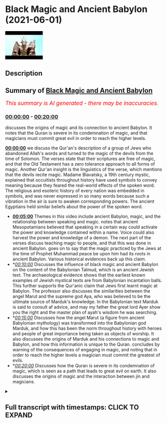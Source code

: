# Black Magic and Ancient Babylon (2021-06-01)

![alt Black Magic and Ancient Babylon](dLQAEBFakr8.jpg "Black Magic and Ancient Babylon")

## Description



## Summary of [Black Magic and Ancient Babylon](https://www.youtube.com/watch?v=dLQAEBFakr8)


*<span style="color:red; font-size:125%">This summary is AI generated - there may be inaccuracies</span>. [](/)*

### [00:00:00](https://www.youtube.com/watch?v=dLQAEBFakr8&t=0) - [00:20:00](https://www.youtube.com/watch?v=dLQAEBFakr8&t=1200)

 discusses the origins of magic and its connection to ancient Babylon. It notes that the Quran is severe in its condemnation of magic, and that magicians must commit great evil in order to reach the higher levels.

**[00:00:00](https://www.youtube.com/watch?v=dLQAEBFakr8&t=0)**  we discuss the Qur'an's description of a group of Jews who abandoned Allah's words and turned to the magic of the devils from the time of Solomon. The verses state that their scriptures are free of magic, and that the Old Testament has a zero tolerance approach to all forms of magic. Another Qur'an insight is the linguistics of the verse, which mentions that the devils recite magic. Madame Blavatsky, a 19th century mystic, explained that occultists throughout history have used symbols to convey meaning because they feared the real-world effects of the spoken word. The religious and esoteric history of every nation was embedded in symbols, and was never expressed in so many words because such a vibration in the air is sure to awaken corresponding powers. The ancient Egyptians held similar beliefs about the power of the spoken word.
* **[00:05:00](https://www.youtube.com/watch?v=dLQAEBFakr8&t=300)** Themes in this video include ancient Babylon, magic, and the relationship between speaking and magic.  notes that ancient Mesopotamians believed that speaking in a certain way could activate the power and knowledge contained within a name. Voice could also harvest the power and knowledge of a demon. The next part of the verses discuss teaching magic to people, and that this was done in ancient Babylon.  goes on to say that the magic practiced by the Jews at the time of Prophet Muhammad peace be upon him had its roots in ancient Babylon. Various historical evidences back up this claim.
* **[00:10:00](https://www.youtube.com/watch?v=dLQAEBFakr8&t=600)* Discusses the influence of black magic and ancient Babylon on the content of the Babylonian Talmud, which is an ancient Jewish text. The archaeological evidence shows that the earliest known examples of Jewish mystical texts are from Babylonian incantation balls. This further supports the Qur'anic claim that Jews first learnt magic at Babylon. The professor also discusses the similarities between the angel Marut and the supreme god Aya, who was believed to be the ultimate source of Marduk's knowledge. In the Babylonian text Marduk is said to consult af advice, and may my father the great lord Ayer show you the right and the master plan of ayah's wisdom he was searching.
* **[00:15:00](https://www.youtube.com/watch?v=dLQAEBFakr8&t=900)* Discusses how the angel Marut (a figure from ancient Babylonian mythology) was transformed into the Babylonian god Marduk, and how this has been the norm throughout history with heroes and people of great importance being taken as objects of worship. It also discusses the origins of Marduk and his connections to magic and Babylon, and how this information is unique to the Quran.  concludes by warning of the consequences of engaging in magic, and noting that in order to reach the higher levels a magician must commit the greatest of evils.
* **[00:20:00](https://www.youtube.com/watch?v=dLQAEBFakr8&t=1200)* Discusses how the Quran is severe in its condemnation of magic, which is seen as a path that leads to great evil on earth. It also discusses the origins of magic and the interaction between jin and magicians.

<details><summary><h2>Full transcript with timestamps: CLICK TO EXPAND</h2></summary>

[0:00:04](https://youtu.be/dLQAEBFakr8?t=4) in this video we are going to see that  
[0:00:06](https://youtu.be/dLQAEBFakr8?t=6) the quran contains a wealth of  
[0:00:08](https://youtu.be/dLQAEBFakr8?t=8) information about the world of the  
[0:00:10](https://youtu.be/dLQAEBFakr8?t=10) occult  
[0:00:11](https://youtu.be/dLQAEBFakr8?t=11) our analysis will focus on the second  
[0:00:13](https://youtu.be/dLQAEBFakr8?t=13) chapter of the quran  
[0:00:15](https://youtu.be/dLQAEBFakr8?t=15) known as surah al-baqarah in particular  
[0:00:18](https://youtu.be/dLQAEBFakr8?t=18) verses 101-102  
[0:00:21](https://youtu.be/dLQAEBFakr8?t=21) we will analyze these verses from the  
[0:00:23](https://youtu.be/dLQAEBFakr8?t=23) perspective of history and archaeology  
[0:00:26](https://youtu.be/dLQAEBFakr8?t=26) the verses begin by saying and when a  
[0:00:28](https://youtu.be/dLQAEBFakr8?t=28) messenger from allah  
[0:00:30](https://youtu.be/dLQAEBFakr8?t=30) came to them confirming that which was  
[0:00:32](https://youtu.be/dLQAEBFakr8?t=32) with them the children of israel  
[0:00:34](https://youtu.be/dLQAEBFakr8?t=34) a party of those who had been given the  
[0:00:36](https://youtu.be/dLQAEBFakr8?t=36) scripture  
[0:00:37](https://youtu.be/dLQAEBFakr8?t=37) through the scripture of allah behind  
[0:00:39](https://youtu.be/dLQAEBFakr8?t=39) their backs as if they did not know  
[0:00:41](https://youtu.be/dLQAEBFakr8?t=41) what it contained and they followed  
[0:00:43](https://youtu.be/dLQAEBFakr8?t=43) instead what the devils had recited  
[0:00:45](https://youtu.be/dLQAEBFakr8?t=45) during the reign of solomon the  
[0:00:48](https://youtu.be/dLQAEBFakr8?t=48) classical muslim exegetes  
[0:00:50](https://youtu.be/dLQAEBFakr8?t=50) ibn kethir and tabari both explained  
[0:00:53](https://youtu.be/dLQAEBFakr8?t=53) that the quran here is referring to a  
[0:00:56](https://youtu.be/dLQAEBFakr8?t=56) faction of jews  
[0:00:57](https://youtu.be/dLQAEBFakr8?t=57) at the time of muhammad peace be upon  
[0:00:59](https://youtu.be/dLQAEBFakr8?t=59) him who rejected him  
[0:01:01](https://youtu.be/dLQAEBFakr8?t=61) despite knowing he was a messenger the  
[0:01:03](https://youtu.be/dLQAEBFakr8?t=63) quran rebukes them  
[0:01:05](https://youtu.be/dLQAEBFakr8?t=65) for not acting upon this knowledge of  
[0:01:07](https://youtu.be/dLQAEBFakr8?t=67) his prophethood  
[0:01:08](https://youtu.be/dLQAEBFakr8?t=68) which is contained in their very own  
[0:01:10](https://youtu.be/dLQAEBFakr8?t=70) scriptures  
[0:01:11](https://youtu.be/dLQAEBFakr8?t=71) they are accused of abandoning their  
[0:01:13](https://youtu.be/dLQAEBFakr8?t=73) scriptures and instead  
[0:01:14](https://youtu.be/dLQAEBFakr8?t=74) resorting to practicing the magic of  
[0:01:16](https://youtu.be/dLQAEBFakr8?t=76) their ancestors from the time of solomon  
[0:01:19](https://youtu.be/dLQAEBFakr8?t=79) there are a number of amazing insights  
[0:01:21](https://youtu.be/dLQAEBFakr8?t=81) to note here  
[0:01:22](https://youtu.be/dLQAEBFakr8?t=82) firstly we can see that the quran makes  
[0:01:25](https://youtu.be/dLQAEBFakr8?t=85) an important distinction  
[0:01:26](https://youtu.be/dLQAEBFakr8?t=86) between scripture and the works of  
[0:01:28](https://youtu.be/dLQAEBFakr8?t=88) devils namely that of magic  
[0:01:31](https://youtu.be/dLQAEBFakr8?t=91) the quran states that a party of jews  
[0:01:34](https://youtu.be/dLQAEBFakr8?t=94) abandoned allah's words  
[0:01:35](https://youtu.be/dLQAEBFakr8?t=95) and turned to the magic of devils  
[0:01:38](https://youtu.be/dLQAEBFakr8?t=98) implying that their scriptures are free  
[0:01:39](https://youtu.be/dLQAEBFakr8?t=99) of magic  
[0:01:41](https://youtu.be/dLQAEBFakr8?t=101) if we compare the old testament with  
[0:01:43](https://youtu.be/dLQAEBFakr8?t=103) rabbinic writings  
[0:01:44](https://youtu.be/dLQAEBFakr8?t=104) we find that this is the case the old  
[0:01:46](https://youtu.be/dLQAEBFakr8?t=106) testament states  
[0:01:48](https://youtu.be/dLQAEBFakr8?t=108) you shall not permit a sorceress to live  
[0:01:51](https://youtu.be/dLQAEBFakr8?t=111) mediums and necromancers shall surely be  
[0:01:53](https://youtu.be/dLQAEBFakr8?t=113) put to death  
[0:01:55](https://youtu.be/dLQAEBFakr8?t=115) let no one be found among you who  
[0:01:56](https://youtu.be/dLQAEBFakr8?t=116) interprets omens  
[0:01:58](https://youtu.be/dLQAEBFakr8?t=118) we can see that the old testament has a  
[0:02:01](https://youtu.be/dLQAEBFakr8?t=121) zero tolerance approach to all forms of  
[0:02:03](https://youtu.be/dLQAEBFakr8?t=123) magic  
[0:02:04](https://youtu.be/dLQAEBFakr8?t=124) by comparison rabbinic texts such as the  
[0:02:07](https://youtu.be/dLQAEBFakr8?t=127) talmud are full of occult teachings  
[0:02:09](https://youtu.be/dLQAEBFakr8?t=129) rabbi wrote i see in the  
[0:02:12](https://youtu.be/dLQAEBFakr8?t=132) babylonian talmud  
[0:02:13](https://youtu.be/dLQAEBFakr8?t=133) many things which were permitted from  
[0:02:15](https://youtu.be/dLQAEBFakr8?t=135) the realm of fortune telling  
[0:02:16](https://youtu.be/dLQAEBFakr8?t=136) incantations and witchcraft these are  
[0:02:19](https://youtu.be/dLQAEBFakr8?t=139) innumerable  
[0:02:20](https://youtu.be/dLQAEBFakr8?t=140) here are just some examples of occultism  
[0:02:22](https://youtu.be/dLQAEBFakr8?t=142) in the talmud  
[0:02:24](https://youtu.be/dLQAEBFakr8?t=144) if one wishes to see demons let him take  
[0:02:27](https://youtu.be/dLQAEBFakr8?t=147) the afterbirth of a black  
[0:02:28](https://youtu.be/dLQAEBFakr8?t=148) shikat let him roast it in fire and  
[0:02:31](https://youtu.be/dLQAEBFakr8?t=151) grind it to powder  
[0:02:32](https://youtu.be/dLQAEBFakr8?t=152) and then let him put some into his eye  
[0:02:36](https://youtu.be/dLQAEBFakr8?t=156) what is an approved amulet one that has  
[0:02:39](https://youtu.be/dLQAEBFakr8?t=159) healed once  
[0:02:40](https://youtu.be/dLQAEBFakr8?t=160) a second time and a third time  
[0:02:43](https://youtu.be/dLQAEBFakr8?t=163) the course of the constellations and the  
[0:02:45](https://youtu.be/dLQAEBFakr8?t=165) zodiac has influence as a natural law  
[0:02:47](https://youtu.be/dLQAEBFakr8?t=167) upon the world  
[0:02:48](https://youtu.be/dLQAEBFakr8?t=168) and everything depends upon it longevity  
[0:02:51](https://youtu.be/dLQAEBFakr8?t=171) children and finances  
[0:02:53](https://youtu.be/dLQAEBFakr8?t=173) it's clear that the talmud promotes a  
[0:02:55](https://youtu.be/dLQAEBFakr8?t=175) whole host of occult practices  
[0:02:57](https://youtu.be/dLQAEBFakr8?t=177) including sorcery amulets and astrology  
[0:03:01](https://youtu.be/dLQAEBFakr8?t=181) we've seen that these are all practices  
[0:03:03](https://youtu.be/dLQAEBFakr8?t=183) that the old testament deems punishable  
[0:03:05](https://youtu.be/dLQAEBFakr8?t=185) by death  
[0:03:06](https://youtu.be/dLQAEBFakr8?t=186) scripture and rabbinic writings are  
[0:03:08](https://youtu.be/dLQAEBFakr8?t=188) completely at odds  
[0:03:09](https://youtu.be/dLQAEBFakr8?t=189) when it comes to the permissibility of  
[0:03:11](https://youtu.be/dLQAEBFakr8?t=191) magic just as the quran states  
[0:03:14](https://youtu.be/dLQAEBFakr8?t=194) another quranic insight is the fact that  
[0:03:17](https://youtu.be/dLQAEBFakr8?t=197) the verse is addressing a group of jews  
[0:03:19](https://youtu.be/dLQAEBFakr8?t=199) who are contemporary to the prophet  
[0:03:21](https://youtu.be/dLQAEBFakr8?t=201) muhammad peace be upon him  
[0:03:23](https://youtu.be/dLQAEBFakr8?t=203) and making the claim that they were  
[0:03:24](https://youtu.be/dLQAEBFakr8?t=204) following the magic of devils from the  
[0:03:26](https://youtu.be/dLQAEBFakr8?t=206) time of solomon  
[0:03:28](https://youtu.be/dLQAEBFakr8?t=208) given that solomon is from the 10th  
[0:03:30](https://youtu.be/dLQAEBFakr8?t=210) century bce  
[0:03:31](https://youtu.be/dLQAEBFakr8?t=211) and the quran was revealed in the 7th  
[0:03:33](https://youtu.be/dLQAEBFakr8?t=213) century ce  
[0:03:34](https://youtu.be/dLQAEBFakr8?t=214) this points to a continuous magic  
[0:03:36](https://youtu.be/dLQAEBFakr8?t=216) tradition of at least one and a half  
[0:03:38](https://youtu.be/dLQAEBFakr8?t=218) thousand years  
[0:03:40](https://youtu.be/dLQAEBFakr8?t=220) if this really is the case then we would  
[0:03:42](https://youtu.be/dLQAEBFakr8?t=222) expect jewish practitioners  
[0:03:44](https://youtu.be/dLQAEBFakr8?t=224) to have mastered these dark arts over  
[0:03:46](https://youtu.be/dLQAEBFakr8?t=226) such a long period of time  
[0:03:48](https://youtu.be/dLQAEBFakr8?t=228) this is exactly what we find in the  
[0:03:50](https://youtu.be/dLQAEBFakr8?t=230) world of magic  
[0:03:51](https://youtu.be/dLQAEBFakr8?t=231) for centuries jewish mythicism such as  
[0:03:54](https://youtu.be/dLQAEBFakr8?t=234) kabbalah  
[0:03:55](https://youtu.be/dLQAEBFakr8?t=235) and jewish numerology known as gematria  
[0:03:57](https://youtu.be/dLQAEBFakr8?t=237) have been fundamental to occultism  
[0:04:00](https://youtu.be/dLQAEBFakr8?t=240) to this day anyone who is serious about  
[0:04:03](https://youtu.be/dLQAEBFakr8?t=243) the occult  
[0:04:04](https://youtu.be/dLQAEBFakr8?t=244) must study these jewish systems as they  
[0:04:06](https://youtu.be/dLQAEBFakr8?t=246) are considered foundational  
[0:04:08](https://youtu.be/dLQAEBFakr8?t=248) yet another quranic insight can be found  
[0:04:10](https://youtu.be/dLQAEBFakr8?t=250) in the linguistics of this verse  
[0:04:12](https://youtu.be/dLQAEBFakr8?t=252) note the word recited devils are said to  
[0:04:15](https://youtu.be/dLQAEBFakr8?t=255) recite  
[0:04:16](https://youtu.be/dLQAEBFakr8?t=256) magic the use of spoken incantations  
[0:04:20](https://youtu.be/dLQAEBFakr8?t=260) and evocations are in fact a major part  
[0:04:23](https://youtu.be/dLQAEBFakr8?t=263) of magic  
[0:04:24](https://youtu.be/dLQAEBFakr8?t=264) madame blavatsky was a highly  
[0:04:26](https://youtu.be/dLQAEBFakr8?t=266) influential 19th century mystic  
[0:04:29](https://youtu.be/dLQAEBFakr8?t=269) she explained that occultists throughout  
[0:04:31](https://youtu.be/dLQAEBFakr8?t=271) history  
[0:04:32](https://youtu.be/dLQAEBFakr8?t=272) have used symbols to convey meaning  
[0:04:34](https://youtu.be/dLQAEBFakr8?t=274) because they feared the real-world  
[0:04:36](https://youtu.be/dLQAEBFakr8?t=276) effects  
[0:04:37](https://youtu.be/dLQAEBFakr8?t=277) of the spoken word the religious and  
[0:04:40](https://youtu.be/dLQAEBFakr8?t=280) esoteric history of every nation  
[0:04:42](https://youtu.be/dLQAEBFakr8?t=282) was embedded in symbols it was never  
[0:04:46](https://youtu.be/dLQAEBFakr8?t=286) expressed in so many words  
[0:04:47](https://youtu.be/dLQAEBFakr8?t=287) why because such or another vibration in  
[0:04:50](https://youtu.be/dLQAEBFakr8?t=290) the air  
[0:04:51](https://youtu.be/dLQAEBFakr8?t=291) is sure to awaken corresponding powers  
[0:04:53](https://youtu.be/dLQAEBFakr8?t=293) union with which produces good or bad  
[0:04:55](https://youtu.be/dLQAEBFakr8?t=295) results  
[0:04:57](https://youtu.be/dLQAEBFakr8?t=297) the ancient egyptians held similar  
[0:04:59](https://youtu.be/dLQAEBFakr8?t=299) beliefs about the power of the spoken  
[0:05:01](https://youtu.be/dLQAEBFakr8?t=301) word  
[0:05:02](https://youtu.be/dLQAEBFakr8?t=302) the commonly found phrases magic of  
[0:05:04](https://youtu.be/dLQAEBFakr8?t=304) their mouths  
[0:05:05](https://youtu.be/dLQAEBFakr8?t=305) and spells of their utterances show the  
[0:05:08](https://youtu.be/dLQAEBFakr8?t=308) close relationship between speaking and  
[0:05:10](https://youtu.be/dLQAEBFakr8?t=310) magic  
[0:05:11](https://youtu.be/dLQAEBFakr8?t=311) the two were treated as more or less  
[0:05:12](https://youtu.be/dLQAEBFakr8?t=312) equivalent  
[0:05:14](https://youtu.be/dLQAEBFakr8?t=314) the ancient mesopotamians also believed  
[0:05:16](https://youtu.be/dLQAEBFakr8?t=316) that incantations  
[0:05:18](https://youtu.be/dLQAEBFakr8?t=318) had to be spoken in a certain way in  
[0:05:20](https://youtu.be/dLQAEBFakr8?t=320) order for them to be effective  
[0:05:23](https://youtu.be/dLQAEBFakr8?t=323) voice can harvest the power and  
[0:05:24](https://youtu.be/dLQAEBFakr8?t=324) knowledge contained within a name  
[0:05:26](https://youtu.be/dLQAEBFakr8?t=326) the incantation and names contained in  
[0:05:29](https://youtu.be/dLQAEBFakr8?t=329) them had to be pronounced in a special  
[0:05:31](https://youtu.be/dLQAEBFakr8?t=331) tone of voice  
[0:05:32](https://youtu.be/dLQAEBFakr8?t=332) the word used to describe one speaking  
[0:05:34](https://youtu.be/dLQAEBFakr8?t=334) in this manner lohushu  
[0:05:36](https://youtu.be/dLQAEBFakr8?t=336) is even different from the regular verb  
[0:05:38](https://youtu.be/dLQAEBFakr8?t=338) se and had a meaning similar to  
[0:05:40](https://youtu.be/dLQAEBFakr8?t=340) utter murmur or chant  
[0:05:45](https://youtu.be/dLQAEBFakr8?t=345) the next part of the verses state it was  
[0:05:48](https://youtu.be/dLQAEBFakr8?t=348) not solomon who disbelieved  
[0:05:49](https://youtu.be/dLQAEBFakr8?t=349) but the devils disbelieved teaching  
[0:05:51](https://youtu.be/dLQAEBFakr8?t=351) people magic  
[0:05:53](https://youtu.be/dLQAEBFakr8?t=353) here the quran defends the noble prophet  
[0:05:55](https://youtu.be/dLQAEBFakr8?t=355) solomon clearing him of the false  
[0:05:57](https://youtu.be/dLQAEBFakr8?t=357) accusations of magic  
[0:05:59](https://youtu.be/dLQAEBFakr8?t=359) rabbis and jewish commentators  
[0:06:01](https://youtu.be/dLQAEBFakr8?t=361) throughout history have claimed that  
[0:06:03](https://youtu.be/dLQAEBFakr8?t=363) solomon was a master magician  
[0:06:05](https://youtu.be/dLQAEBFakr8?t=365) for example the talmud claims that  
[0:06:07](https://youtu.be/dLQAEBFakr8?t=367) solomon possessed a magical ring  
[0:06:09](https://youtu.be/dLQAEBFakr8?t=369) that was the source of his ability to  
[0:06:11](https://youtu.be/dLQAEBFakr8?t=371) control devils  
[0:06:12](https://youtu.be/dLQAEBFakr8?t=372) the talmud narrates the following story  
[0:06:15](https://youtu.be/dLQAEBFakr8?t=375) the demon asmodius said to solomon give  
[0:06:18](https://youtu.be/dLQAEBFakr8?t=378) me your ring with god's name engraved on  
[0:06:21](https://youtu.be/dLQAEBFakr8?t=381) it  
[0:06:21](https://youtu.be/dLQAEBFakr8?t=381) and i will show you my strength solomon  
[0:06:25](https://youtu.be/dLQAEBFakr8?t=385) gave him his ring  
[0:06:26](https://youtu.be/dLQAEBFakr8?t=386) asmodius swallowed the ring and grew  
[0:06:29](https://youtu.be/dLQAEBFakr8?t=389) until he placed  
[0:06:30](https://youtu.be/dLQAEBFakr8?t=390) one wing in the heaven and one wing on  
[0:06:32](https://youtu.be/dLQAEBFakr8?t=392) the earth  
[0:06:33](https://youtu.be/dLQAEBFakr8?t=393) he threw solomon a distance of 400  
[0:06:36](https://youtu.be/dLQAEBFakr8?t=396) parasangs  
[0:06:37](https://youtu.be/dLQAEBFakr8?t=397) i.e over one thousand miles with solomon  
[0:06:40](https://youtu.be/dLQAEBFakr8?t=400) deposed from the throne  
[0:06:41](https://youtu.be/dLQAEBFakr8?t=401) as modius took his place while asmodius  
[0:06:45](https://youtu.be/dLQAEBFakr8?t=405) was impersonating solomon  
[0:06:46](https://youtu.be/dLQAEBFakr8?t=406) he demanded that solomon's mother engage  
[0:06:49](https://youtu.be/dLQAEBFakr8?t=409) in sexual intercourse with him  
[0:06:51](https://youtu.be/dLQAEBFakr8?t=411) once the jewish council heard this they  
[0:06:53](https://youtu.be/dLQAEBFakr8?t=413) understood that this was an impostor  
[0:06:55](https://youtu.be/dLQAEBFakr8?t=415) and not actually solomon they brought  
[0:06:57](https://youtu.be/dLQAEBFakr8?t=417) solomon and gave him a ring on which the  
[0:06:59](https://youtu.be/dLQAEBFakr8?t=419) name of god was carved  
[0:07:00](https://youtu.be/dLQAEBFakr8?t=420) when solomon entered asmodius saw him  
[0:07:03](https://youtu.be/dLQAEBFakr8?t=423) and fled  
[0:07:04](https://youtu.be/dLQAEBFakr8?t=424) followers of judaism need to realize  
[0:07:07](https://youtu.be/dLQAEBFakr8?t=427) that such rabbinic teachings  
[0:07:08](https://youtu.be/dLQAEBFakr8?t=428) actually go against the old testament  
[0:07:10](https://youtu.be/dLQAEBFakr8?t=430) which we've already seen  
[0:07:12](https://youtu.be/dLQAEBFakr8?t=432) strictly prohibits all forms of magic  
[0:07:15](https://youtu.be/dLQAEBFakr8?t=435) rabbis have therefore created  
[0:07:16](https://youtu.be/dLQAEBFakr8?t=436) contradictions  
[0:07:17](https://youtu.be/dLQAEBFakr8?t=437) within the religion itself the quran  
[0:07:20](https://youtu.be/dLQAEBFakr8?t=440) clarifies  
[0:07:21](https://youtu.be/dLQAEBFakr8?t=441) that a magical trinket was not the  
[0:07:23](https://youtu.be/dLQAEBFakr8?t=443) source of solomon's power  
[0:07:24](https://youtu.be/dLQAEBFakr8?t=444) rather allah himself was the source of  
[0:07:27](https://youtu.be/dLQAEBFakr8?t=447) solomon's miraculous ability  
[0:07:28](https://youtu.be/dLQAEBFakr8?t=448) to subjugate devils and control animals  
[0:07:32](https://youtu.be/dLQAEBFakr8?t=452) solomon's abilities are no different to  
[0:07:34](https://youtu.be/dLQAEBFakr8?t=454) the miracles that allah bestowed upon  
[0:07:36](https://youtu.be/dLQAEBFakr8?t=456) other israelite prophets  
[0:07:37](https://youtu.be/dLQAEBFakr8?t=457) such as moses we can see that the quran  
[0:07:40](https://youtu.be/dLQAEBFakr8?t=460) resolves the confusion  
[0:07:41](https://youtu.be/dLQAEBFakr8?t=461) that is present within judaism  
[0:07:45](https://youtu.be/dLQAEBFakr8?t=465) the next part of the verses state  
[0:07:47](https://youtu.be/dLQAEBFakr8?t=467) teaching people magic  
[0:07:49](https://youtu.be/dLQAEBFakr8?t=469) and that which was revealed to the two  
[0:07:51](https://youtu.be/dLQAEBFakr8?t=471) angels at babylon  
[0:07:53](https://youtu.be/dLQAEBFakr8?t=473) here the quran makes the claim that  
[0:07:55](https://youtu.be/dLQAEBFakr8?t=475) babylon was a major epicenter for magic  
[0:07:58](https://youtu.be/dLQAEBFakr8?t=478) thanks to modern archaeological  
[0:07:59](https://youtu.be/dLQAEBFakr8?t=479) discoveries we now know  
[0:08:01](https://youtu.be/dLQAEBFakr8?t=481) that babylonians laid the foundation for  
[0:08:04](https://youtu.be/dLQAEBFakr8?t=484) magical practices used all around the  
[0:08:06](https://youtu.be/dLQAEBFakr8?t=486) world  
[0:08:07](https://youtu.be/dLQAEBFakr8?t=487) for example astrology is one of the core  
[0:08:09](https://youtu.be/dLQAEBFakr8?t=489) sciences in magic today  
[0:08:11](https://youtu.be/dLQAEBFakr8?t=491) the babylonians were the first people to  
[0:08:13](https://youtu.be/dLQAEBFakr8?t=493) apply myths to constellations  
[0:08:15](https://youtu.be/dLQAEBFakr8?t=495) and describe the 12 signs of the zodiac  
[0:08:18](https://youtu.be/dLQAEBFakr8?t=498) enuma anu enlil is a series of  
[0:08:21](https://youtu.be/dLQAEBFakr8?t=501) babylonian tablets  
[0:08:22](https://youtu.be/dLQAEBFakr8?t=502) that represent the oldest astrological  
[0:08:24](https://youtu.be/dLQAEBFakr8?t=504) writings in the world  
[0:08:26](https://youtu.be/dLQAEBFakr8?t=506) the conquest of asia by alexander the  
[0:08:29](https://youtu.be/dLQAEBFakr8?t=509) great  
[0:08:30](https://youtu.be/dLQAEBFakr8?t=510) exposed the greeks to babylonian culture  
[0:08:33](https://youtu.be/dLQAEBFakr8?t=513) they took the babylonian system of  
[0:08:34](https://youtu.be/dLQAEBFakr8?t=514) astrology developed it  
[0:08:36](https://youtu.be/dLQAEBFakr8?t=516) and spread it all around the world  
[0:08:39](https://youtu.be/dLQAEBFakr8?t=519) another claim being made here by the  
[0:08:40](https://youtu.be/dLQAEBFakr8?t=520) quran  
[0:08:41](https://youtu.be/dLQAEBFakr8?t=521) is that the magic of the jews at the  
[0:08:43](https://youtu.be/dLQAEBFakr8?t=523) time of prophet muhammad  
[0:08:45](https://youtu.be/dLQAEBFakr8?t=525) peace be upon him had its roots in  
[0:08:47](https://youtu.be/dLQAEBFakr8?t=527) ancient babylon  
[0:08:48](https://youtu.be/dLQAEBFakr8?t=528) a number of historical evidences both  
[0:08:51](https://youtu.be/dLQAEBFakr8?t=531) textual  
[0:08:51](https://youtu.be/dLQAEBFakr8?t=531) and archaeological support this claim  
[0:08:54](https://youtu.be/dLQAEBFakr8?t=534) the talmud is a written compilation of  
[0:08:56](https://youtu.be/dLQAEBFakr8?t=536) rabbinic discussions  
[0:08:58](https://youtu.be/dLQAEBFakr8?t=538) that comprise the foundation of jewish  
[0:09:00](https://youtu.be/dLQAEBFakr8?t=540) law two different versions of the talmud  
[0:09:02](https://youtu.be/dLQAEBFakr8?t=542) were produced  
[0:09:03](https://youtu.be/dLQAEBFakr8?t=543) the jerusalem talmud and the babylonian  
[0:09:05](https://youtu.be/dLQAEBFakr8?t=545) talmud  
[0:09:06](https://youtu.be/dLQAEBFakr8?t=546) with the former produced in the land of  
[0:09:08](https://youtu.be/dLQAEBFakr8?t=548) israel and the latter in babylon  
[0:09:11](https://youtu.be/dLQAEBFakr8?t=551) when contrasting the two scholars have  
[0:09:13](https://youtu.be/dLQAEBFakr8?t=553) observed that the babylonian talmud  
[0:09:15](https://youtu.be/dLQAEBFakr8?t=555) is comparatively full of references to  
[0:09:17](https://youtu.be/dLQAEBFakr8?t=557) demons and magic  
[0:09:19](https://youtu.be/dLQAEBFakr8?t=559) a perfect example that illustrates this  
[0:09:21](https://youtu.be/dLQAEBFakr8?t=561) difference can be found in the old  
[0:09:23](https://youtu.be/dLQAEBFakr8?t=563) testament book of ecclesiastes  
[0:09:26](https://youtu.be/dLQAEBFakr8?t=566) i acquired male and female singers and a  
[0:09:28](https://youtu.be/dLQAEBFakr8?t=568) harem as well  
[0:09:30](https://youtu.be/dLQAEBFakr8?t=570) compare the babylonian and jerusalem  
[0:09:32](https://youtu.be/dLQAEBFakr8?t=572) talmudic commentaries on this verse  
[0:09:35](https://youtu.be/dLQAEBFakr8?t=575) here in babylonia they interpreted these  
[0:09:37](https://youtu.be/dLQAEBFakr8?t=577) words in the following manner  
[0:09:39](https://youtu.be/dLQAEBFakr8?t=579) male demons and female demons  
[0:09:43](https://youtu.be/dLQAEBFakr8?t=583) in the land of israel they said that  
[0:09:45](https://youtu.be/dLQAEBFakr8?t=585) these words are referring to carriages  
[0:09:50](https://youtu.be/dLQAEBFakr8?t=590) this supports the quran's claims about  
[0:09:52](https://youtu.be/dLQAEBFakr8?t=592) the babylonian roots of jewish magic  
[0:09:54](https://youtu.be/dLQAEBFakr8?t=594) as those jews who were exiled to babylon  
[0:09:57](https://youtu.be/dLQAEBFakr8?t=597) were exposed to  
[0:09:58](https://youtu.be/dLQAEBFakr8?t=598) and influenced by its magical culture  
[0:10:01](https://youtu.be/dLQAEBFakr8?t=601) we can see this influence reflected in  
[0:10:03](https://youtu.be/dLQAEBFakr8?t=603) the content of the babylonian talmud  
[0:10:06](https://youtu.be/dLQAEBFakr8?t=606) from an archaeological perspective the  
[0:10:08](https://youtu.be/dLQAEBFakr8?t=608) earliest known examples of jewish  
[0:10:10](https://youtu.be/dLQAEBFakr8?t=610) mystical texts  
[0:10:11](https://youtu.be/dLQAEBFakr8?t=611) are babylonian incantation balls this  
[0:10:14](https://youtu.be/dLQAEBFakr8?t=614) further supports the quran's claim  
[0:10:16](https://youtu.be/dLQAEBFakr8?t=616) that jews first learnt magic at babylon  
[0:10:19](https://youtu.be/dLQAEBFakr8?t=619) professor shawl shackhead wrote  
[0:10:21](https://youtu.be/dLQAEBFakr8?t=621) the jewish aramaic balls also have the  
[0:10:24](https://youtu.be/dLQAEBFakr8?t=624) earliest examples  
[0:10:25](https://youtu.be/dLQAEBFakr8?t=625) of hecalot or jewish mystical texts  
[0:10:29](https://youtu.be/dLQAEBFakr8?t=629) you also find named jewish rabbis and  
[0:10:31](https://youtu.be/dLQAEBFakr8?t=631) demons  
[0:10:32](https://youtu.be/dLQAEBFakr8?t=632) as well as information about jewish  
[0:10:34](https://youtu.be/dLQAEBFakr8?t=634) legal practice  
[0:10:35](https://youtu.be/dLQAEBFakr8?t=635) moreover the vast majority of  
[0:10:37](https://youtu.be/dLQAEBFakr8?t=637) incantation balls that have been  
[0:10:39](https://youtu.be/dLQAEBFakr8?t=639) excavated in the babylonian region  
[0:10:41](https://youtu.be/dLQAEBFakr8?t=641) are written in jewish aramaic an essay  
[0:10:44](https://youtu.be/dLQAEBFakr8?t=644) on magic balls states that  
[0:10:46](https://youtu.be/dLQAEBFakr8?t=646) the largest number of known incantation  
[0:10:48](https://youtu.be/dLQAEBFakr8?t=648) balls are written in jewish aramaic by  
[0:10:50](https://youtu.be/dLQAEBFakr8?t=650) jewish scribes  
[0:10:52](https://youtu.be/dLQAEBFakr8?t=652) mandaean bowls are the second most  
[0:10:54](https://youtu.be/dLQAEBFakr8?t=654) numerous only then followed by balls in  
[0:10:56](https://youtu.be/dLQAEBFakr8?t=656) syriac  
[0:10:57](https://youtu.be/dLQAEBFakr8?t=657) a handful of balls in arabic and persian  
[0:10:59](https://youtu.be/dLQAEBFakr8?t=659) are also known  
[0:11:01](https://youtu.be/dLQAEBFakr8?t=661) this shows that babylonian jews were  
[0:11:03](https://youtu.be/dLQAEBFakr8?t=663) heavily involved in magic  
[0:11:05](https://youtu.be/dLQAEBFakr8?t=665) historians even go so far as to suggest  
[0:11:08](https://youtu.be/dLQAEBFakr8?t=668) that they achieved a mastery of the dark  
[0:11:09](https://youtu.be/dLQAEBFakr8?t=669) arts  
[0:11:10](https://youtu.be/dLQAEBFakr8?t=670) professor joseph nave wrote magic may  
[0:11:14](https://youtu.be/dLQAEBFakr8?t=674) have been considered to some extent  
[0:11:15](https://youtu.be/dLQAEBFakr8?t=675) a jewish specialization  
[0:11:18](https://youtu.be/dLQAEBFakr8?t=678) the next part of the verses state the  
[0:11:21](https://youtu.be/dLQAEBFakr8?t=681) two angels at babylon  
[0:11:23](https://youtu.be/dLQAEBFakr8?t=683) haroot and marut but they do not teach  
[0:11:26](https://youtu.be/dLQAEBFakr8?t=686) anyone unless they say  
[0:11:27](https://youtu.be/dLQAEBFakr8?t=687) we are a trial so do not disbelieve by  
[0:11:30](https://youtu.be/dLQAEBFakr8?t=690) practicing magic  
[0:11:31](https://youtu.be/dLQAEBFakr8?t=691) here the quran is making the claim that  
[0:11:34](https://youtu.be/dLQAEBFakr8?t=694) two angels  
[0:11:35](https://youtu.be/dLQAEBFakr8?t=695) haroot and marut descended at babylon  
[0:11:38](https://youtu.be/dLQAEBFakr8?t=698) these angels are said to have been sent  
[0:11:40](https://youtu.be/dLQAEBFakr8?t=700) by allah and given knowledge of magic  
[0:11:43](https://youtu.be/dLQAEBFakr8?t=703) as a means of testing mankind is there  
[0:11:45](https://youtu.be/dLQAEBFakr8?t=705) any historical evidence  
[0:11:47](https://youtu.be/dLQAEBFakr8?t=707) for the existence of the angels haroot  
[0:11:49](https://youtu.be/dLQAEBFakr8?t=709) or marut  
[0:11:51](https://youtu.be/dLQAEBFakr8?t=711) there just happens to be some striking  
[0:11:52](https://youtu.be/dLQAEBFakr8?t=712) parallels between the angel marut  
[0:11:55](https://youtu.be/dLQAEBFakr8?t=715) and an entity known as marduk marduk was  
[0:11:58](https://youtu.be/dLQAEBFakr8?t=718) an ancient mesopotamian deity  
[0:12:00](https://youtu.be/dLQAEBFakr8?t=720) who was the chief god of the city of  
[0:12:02](https://youtu.be/dLQAEBFakr8?t=722) babylon marduk is the name commonly  
[0:12:04](https://youtu.be/dLQAEBFakr8?t=724) associated with the deity in modern  
[0:12:06](https://youtu.be/dLQAEBFakr8?t=726) times  
[0:12:07](https://youtu.be/dLQAEBFakr8?t=727) however it was actually pronounced  
[0:12:09](https://youtu.be/dLQAEBFakr8?t=729) marutok in babylonian  
[0:12:11](https://youtu.be/dLQAEBFakr8?t=731) scholars believe that this word is  
[0:12:13](https://youtu.be/dLQAEBFakr8?t=733) derived from the sumerian  
[0:12:14](https://youtu.be/dLQAEBFakr8?t=734) amarutu the quranic marut  
[0:12:18](https://youtu.be/dLQAEBFakr8?t=738) may simply be an arabised version of the  
[0:12:20](https://youtu.be/dLQAEBFakr8?t=740) babylonian marutok  
[0:12:22](https://youtu.be/dLQAEBFakr8?t=742) and sumerian amarutu marduk  
[0:12:25](https://youtu.be/dLQAEBFakr8?t=745) also happens to have been associated  
[0:12:26](https://youtu.be/dLQAEBFakr8?t=746) with magic as far back as the old  
[0:12:28](https://youtu.be/dLQAEBFakr8?t=748) babylonian period  
[0:12:30](https://youtu.be/dLQAEBFakr8?t=750) during babylonian magic rituals priests  
[0:12:33](https://youtu.be/dLQAEBFakr8?t=753) known as asipu  
[0:12:34](https://youtu.be/dLQAEBFakr8?t=754) would impersonate marduk a tablet reads  
[0:12:38](https://youtu.be/dLQAEBFakr8?t=758) the asipo is the image of amarutu  
[0:12:40](https://youtu.be/dLQAEBFakr8?t=760) [Music]  
[0:12:41](https://youtu.be/dLQAEBFakr8?t=761) marduk was glorified as the greatest of  
[0:12:44](https://youtu.be/dLQAEBFakr8?t=764) exorcists  
[0:12:45](https://youtu.be/dLQAEBFakr8?t=765) a tablet reads upon the utterance of  
[0:12:48](https://youtu.be/dLQAEBFakr8?t=768) amarutu  
[0:12:49](https://youtu.be/dLQAEBFakr8?t=769) exorcist among the gods  
[0:12:52](https://youtu.be/dLQAEBFakr8?t=772) seal that calls upon marduk served as an  
[0:12:54](https://youtu.be/dLQAEBFakr8?t=774) amulet  
[0:12:55](https://youtu.be/dLQAEBFakr8?t=775) it states by the order of amarutu may he  
[0:12:58](https://youtu.be/dLQAEBFakr8?t=778) who was provided with this seal be in  
[0:13:00](https://youtu.be/dLQAEBFakr8?t=780) good health  
[0:13:02](https://youtu.be/dLQAEBFakr8?t=782) marduk was also commonly invoked to ward  
[0:13:04](https://youtu.be/dLQAEBFakr8?t=784) off demons  
[0:13:06](https://youtu.be/dLQAEBFakr8?t=786) the urdug hull writings are a series of  
[0:13:08](https://youtu.be/dLQAEBFakr8?t=788) 16 tablets  
[0:13:09](https://youtu.be/dLQAEBFakr8?t=789) consisting of incantations for  
[0:13:11](https://youtu.be/dLQAEBFakr8?t=791) protection against evil demons  
[0:13:14](https://youtu.be/dLQAEBFakr8?t=794) several of the tablets are in fact hymns  
[0:13:16](https://youtu.be/dLQAEBFakr8?t=796) to marduk  
[0:13:17](https://youtu.be/dLQAEBFakr8?t=797) for example by the invocation of marduk  
[0:13:20](https://youtu.be/dLQAEBFakr8?t=800) ruler of babylon may whatever evil be  
[0:13:23](https://youtu.be/dLQAEBFakr8?t=803) removed from the body of the man  
[0:13:25](https://youtu.be/dLQAEBFakr8?t=805) may the evil otoku demon an evil aloo  
[0:13:28](https://youtu.be/dLQAEBFakr8?t=808) demon stand aside  
[0:13:30](https://youtu.be/dLQAEBFakr8?t=810) marduk was even called the magician of  
[0:13:33](https://youtu.be/dLQAEBFakr8?t=813) the gods  
[0:13:34](https://youtu.be/dLQAEBFakr8?t=814) note in the following inscription that  
[0:13:36](https://youtu.be/dLQAEBFakr8?t=816) marduk is referred to by the name  
[0:13:38](https://youtu.be/dLQAEBFakr8?t=818) asalouhi before the spell of assalohi  
[0:13:41](https://youtu.be/dLQAEBFakr8?t=821) the magician of the gods the parallels  
[0:13:44](https://youtu.be/dLQAEBFakr8?t=824) between marduk  
[0:13:45](https://youtu.be/dLQAEBFakr8?t=825) and the angel marut go beyond their  
[0:13:48](https://youtu.be/dLQAEBFakr8?t=828) names and magical associations  
[0:13:50](https://youtu.be/dLQAEBFakr8?t=830) the supreme god aya was believed to be  
[0:13:53](https://youtu.be/dLQAEBFakr8?t=833) the ultimate source of marduk's  
[0:13:54](https://youtu.be/dLQAEBFakr8?t=834) knowledge  
[0:13:55](https://youtu.be/dLQAEBFakr8?t=835) in the following babylonian text marduk  
[0:13:58](https://youtu.be/dLQAEBFakr8?t=838) is said to consult af advice  
[0:14:01](https://youtu.be/dLQAEBFakr8?t=841) may my father the great lord ayer show  
[0:14:03](https://youtu.be/dLQAEBFakr8?t=843) you the right  
[0:14:04](https://youtu.be/dLQAEBFakr8?t=844) and the master plan of ayah's wisdom he  
[0:14:07](https://youtu.be/dLQAEBFakr8?t=847) marduk was searching  
[0:14:09](https://youtu.be/dLQAEBFakr8?t=849) he was searching there for the supreme  
[0:14:10](https://youtu.be/dLQAEBFakr8?t=850) word of aya's command  
[0:14:13](https://youtu.be/dLQAEBFakr8?t=853) we can see that the relationship between  
[0:14:15](https://youtu.be/dLQAEBFakr8?t=855) marduk and  
[0:14:16](https://youtu.be/dLQAEBFakr8?t=856) ayah is similar to that of the angel  
[0:14:19](https://youtu.be/dLQAEBFakr8?t=859) marut and allah  
[0:14:20](https://youtu.be/dLQAEBFakr8?t=860) with marduk and marut both being  
[0:14:23](https://youtu.be/dLQAEBFakr8?t=863) subservient  
[0:14:23](https://youtu.be/dLQAEBFakr8?t=863) and receiving knowledge from the higher  
[0:14:25](https://youtu.be/dLQAEBFakr8?t=865) authorities aya  
[0:14:26](https://youtu.be/dLQAEBFakr8?t=866) and allah even the name of the city of  
[0:14:30](https://youtu.be/dLQAEBFakr8?t=870) babylon  
[0:14:30](https://youtu.be/dLQAEBFakr8?t=870) has connotations with the quranic angels  
[0:14:33](https://youtu.be/dLQAEBFakr8?t=873) the word babylon  
[0:14:34](https://youtu.be/dLQAEBFakr8?t=874) comes from the ancient mesopotamian  
[0:14:36](https://youtu.be/dLQAEBFakr8?t=876) babilim which means  
[0:14:38](https://youtu.be/dLQAEBFakr8?t=878) gate of the gods this could be a  
[0:14:40](https://youtu.be/dLQAEBFakr8?t=880) reference to its importance as the site  
[0:14:42](https://youtu.be/dLQAEBFakr8?t=882) where angels brought magic to mankind  
[0:14:45](https://youtu.be/dLQAEBFakr8?t=885) hence it was seen as a kind of gateway  
[0:14:47](https://youtu.be/dLQAEBFakr8?t=887) to receiving wisdom from above  
[0:14:49](https://youtu.be/dLQAEBFakr8?t=889) there is in fact a creation myth known  
[0:14:51](https://youtu.be/dLQAEBFakr8?t=891) as enuma elish  
[0:14:53](https://youtu.be/dLQAEBFakr8?t=893) in which marduk is said to have  
[0:14:54](https://youtu.be/dLQAEBFakr8?t=894) commanded the building of babylon  
[0:14:56](https://youtu.be/dLQAEBFakr8?t=896) construct babylon whose building you  
[0:14:58](https://youtu.be/dLQAEBFakr8?t=898) have requested let its brickwork be  
[0:15:00](https://youtu.be/dLQAEBFakr8?t=900) fashioned  
[0:15:01](https://youtu.be/dLQAEBFakr8?t=901) now you may be wondering how is it  
[0:15:03](https://youtu.be/dLQAEBFakr8?t=903) possible that the angel marut  
[0:15:05](https://youtu.be/dLQAEBFakr8?t=905) was transformed into the babylonian god  
[0:15:07](https://youtu.be/dLQAEBFakr8?t=907) marduk  
[0:15:09](https://youtu.be/dLQAEBFakr8?t=909) mankind has a tendency to defy mortals  
[0:15:12](https://youtu.be/dLQAEBFakr8?t=912) this has been the norm throughout  
[0:15:13](https://youtu.be/dLQAEBFakr8?t=913) history with heroes and people of great  
[0:15:16](https://youtu.be/dLQAEBFakr8?t=916) importance being taken as objects of  
[0:15:18](https://youtu.be/dLQAEBFakr8?t=918) worship  
[0:15:18](https://youtu.be/dLQAEBFakr8?t=918) an obvious example is the christian  
[0:15:20](https://youtu.be/dLQAEBFakr8?t=920) elevation of jesus from human messiah  
[0:15:23](https://youtu.be/dLQAEBFakr8?t=923) to god incarnate with regards to marduk  
[0:15:26](https://youtu.be/dLQAEBFakr8?t=926) historians acknowledge that his origins  
[0:15:29](https://youtu.be/dLQAEBFakr8?t=929) are shrouded in mystery  
[0:15:30](https://youtu.be/dLQAEBFakr8?t=930) the scholar daniel block wrote that the  
[0:15:33](https://youtu.be/dLQAEBFakr8?t=933) ultimate origins of marduk remain a  
[0:15:35](https://youtu.be/dLQAEBFakr8?t=935) mystery  
[0:15:36](https://youtu.be/dLQAEBFakr8?t=936) the surviving historical records do  
[0:15:38](https://youtu.be/dLQAEBFakr8?t=938) indicate that marduk  
[0:15:40](https://youtu.be/dLQAEBFakr8?t=940) greatly grew in stature over time the  
[0:15:42](https://youtu.be/dLQAEBFakr8?t=942) babylonian epic  
[0:15:44](https://youtu.be/dLQAEBFakr8?t=944) enuma elish chronicles the rise of  
[0:15:46](https://youtu.be/dLQAEBFakr8?t=946) marduk  
[0:15:47](https://youtu.be/dLQAEBFakr8?t=947) from hero to king of the gods marduk is  
[0:15:50](https://youtu.be/dLQAEBFakr8?t=950) even said to have taken on 50 names and  
[0:15:52](https://youtu.be/dLQAEBFakr8?t=952) attributes  
[0:15:54](https://youtu.be/dLQAEBFakr8?t=954) for us under whatever name he might be  
[0:15:56](https://youtu.be/dLQAEBFakr8?t=956) called he is our god  
[0:15:58](https://youtu.be/dLQAEBFakr8?t=958) so gather round and let us all call him  
[0:16:01](https://youtu.be/dLQAEBFakr8?t=961) by all his fifty names  
[0:16:03](https://youtu.be/dLQAEBFakr8?t=963) as professor marcum geller puts it it is  
[0:16:06](https://youtu.be/dLQAEBFakr8?t=966) clear  
[0:16:07](https://youtu.be/dLQAEBFakr8?t=967) that the principal divine authority  
[0:16:09](https://youtu.be/dLQAEBFakr8?t=969) authenticating the power of incantations  
[0:16:11](https://youtu.be/dLQAEBFakr8?t=971) was aya  
[0:16:12](https://youtu.be/dLQAEBFakr8?t=972) god of wisdom whose role was primary one  
[0:16:15](https://youtu.be/dLQAEBFakr8?t=975) of the innovations of odokhul  
[0:16:17](https://youtu.be/dLQAEBFakr8?t=977) was the increased centrality of marduk  
[0:16:19](https://youtu.be/dLQAEBFakr8?t=979) as the main god of healing  
[0:16:21](https://youtu.be/dLQAEBFakr8?t=981) independent of ayah and no longer acting  
[0:16:23](https://youtu.be/dLQAEBFakr8?t=983) as aya's representative  
[0:16:25](https://youtu.be/dLQAEBFakr8?t=985) at least three tablets of a doghole  
[0:16:27](https://youtu.be/dLQAEBFakr8?t=987) focused primarily  
[0:16:28](https://youtu.be/dLQAEBFakr8?t=988) on marduk's role as the chief  
[0:16:30](https://youtu.be/dLQAEBFakr8?t=990) protagonist which is a major departure  
[0:16:33](https://youtu.be/dLQAEBFakr8?t=993) from his traditional role as aya's  
[0:16:34](https://youtu.be/dLQAEBFakr8?t=994) assistant  
[0:16:36](https://youtu.be/dLQAEBFakr8?t=996) what's incredible is that this  
[0:16:38](https://youtu.be/dLQAEBFakr8?t=998) information about the angel marut  
[0:16:40](https://youtu.be/dLQAEBFakr8?t=1000) and its links to babylon and magic is  
[0:16:43](https://youtu.be/dLQAEBFakr8?t=1003) unique to the quran  
[0:16:44](https://youtu.be/dLQAEBFakr8?t=1004) it's not mentioned anywhere in the bible  
[0:16:46](https://youtu.be/dLQAEBFakr8?t=1006) or rabbinic texts  
[0:16:48](https://youtu.be/dLQAEBFakr8?t=1008) such as the talmud now the god marduk is  
[0:16:51](https://youtu.be/dLQAEBFakr8?t=1011) mentioned once in the bible  
[0:16:52](https://youtu.be/dLQAEBFakr8?t=1012) however very little information is  
[0:16:54](https://youtu.be/dLQAEBFakr8?t=1014) provided and it has no association with  
[0:16:57](https://youtu.be/dLQAEBFakr8?t=1017) magic  
[0:16:57](https://youtu.be/dLQAEBFakr8?t=1017) or angels the final part of the verses  
[0:17:01](https://youtu.be/dLQAEBFakr8?t=1021) state  
[0:17:02](https://youtu.be/dLQAEBFakr8?t=1022) and yet they learn from them that by  
[0:17:04](https://youtu.be/dLQAEBFakr8?t=1024) which they cause separation between a  
[0:17:06](https://youtu.be/dLQAEBFakr8?t=1026) man  
[0:17:06](https://youtu.be/dLQAEBFakr8?t=1026) and his wife and the people learn what  
[0:17:09](https://youtu.be/dLQAEBFakr8?t=1029) harms them  
[0:17:09](https://youtu.be/dLQAEBFakr8?t=1029) and does not benefit them but their  
[0:17:11](https://youtu.be/dLQAEBFakr8?t=1031) children of israel certainly knew  
[0:17:13](https://youtu.be/dLQAEBFakr8?t=1033) that whoever purchased the magic would  
[0:17:15](https://youtu.be/dLQAEBFakr8?t=1035) not having here after any share  
[0:17:17](https://youtu.be/dLQAEBFakr8?t=1037) and wretched is that for which they sold  
[0:17:19](https://youtu.be/dLQAEBFakr8?t=1039) themselves if they only knew  
[0:17:21](https://youtu.be/dLQAEBFakr8?t=1041) here the quran tells us that the angels  
[0:17:23](https://youtu.be/dLQAEBFakr8?t=1043) brought a new type of knowledge  
[0:17:25](https://youtu.be/dLQAEBFakr8?t=1045) something very powerful that can cause a  
[0:17:27](https://youtu.be/dLQAEBFakr8?t=1047) husband and wife to separate  
[0:17:30](https://youtu.be/dLQAEBFakr8?t=1050) now the quran does not go into detail  
[0:17:32](https://youtu.be/dLQAEBFakr8?t=1052) about the exact nature of the magic that  
[0:17:33](https://youtu.be/dLQAEBFakr8?t=1053) descended  
[0:17:34](https://youtu.be/dLQAEBFakr8?t=1054) however notice the mention of the word  
[0:17:36](https://youtu.be/dLQAEBFakr8?t=1056) purchased the quran could be alluding  
[0:17:39](https://youtu.be/dLQAEBFakr8?t=1059) to the transactional nature of  
[0:17:40](https://youtu.be/dLQAEBFakr8?t=1060) interactions between magicians and jinn  
[0:17:43](https://youtu.be/dLQAEBFakr8?t=1063) indeed a common thread that runs through  
[0:17:45](https://youtu.be/dLQAEBFakr8?t=1065) all magic traditions  
[0:17:47](https://youtu.be/dLQAEBFakr8?t=1067) is the concept of working with spiritual  
[0:17:48](https://youtu.be/dLQAEBFakr8?t=1068) entities in order to obtain some worldly  
[0:17:51](https://youtu.be/dLQAEBFakr8?t=1071) benefit or cause harm to others  
[0:17:54](https://youtu.be/dLQAEBFakr8?t=1074) the magician does something for a gin  
[0:17:56](https://youtu.be/dLQAEBFakr8?t=1076) such as praising it or offering a  
[0:17:57](https://youtu.be/dLQAEBFakr8?t=1077) sacrifice  
[0:17:58](https://youtu.be/dLQAEBFakr8?t=1078) and in return the jinn provides a  
[0:18:00](https://youtu.be/dLQAEBFakr8?t=1080) service for the magician  
[0:18:02](https://youtu.be/dLQAEBFakr8?t=1082) also note the mention of the  
[0:18:03](https://youtu.be/dLQAEBFakr8?t=1083) consequences of engaging in magic  
[0:18:06](https://youtu.be/dLQAEBFakr8?t=1086) the quran issues the severe warning that  
[0:18:08](https://youtu.be/dLQAEBFakr8?t=1088) it is at the cost of one's hereafter  
[0:18:11](https://youtu.be/dLQAEBFakr8?t=1091) the magician quite literally has to sell  
[0:18:13](https://youtu.be/dLQAEBFakr8?t=1093) their soul  
[0:18:14](https://youtu.be/dLQAEBFakr8?t=1094) in order for the jinn to comply their  
[0:18:17](https://youtu.be/dLQAEBFakr8?t=1097) reality  
[0:18:17](https://youtu.be/dLQAEBFakr8?t=1097) is that in order to reach the higher  
[0:18:19](https://youtu.be/dLQAEBFakr8?t=1099) levels a magician must commit the  
[0:18:21](https://youtu.be/dLQAEBFakr8?t=1101) greatest of evils  
[0:18:22](https://youtu.be/dLQAEBFakr8?t=1102) which is demonstrated in their  
[0:18:24](https://youtu.be/dLQAEBFakr8?t=1104) philosophy and morality  
[0:18:26](https://youtu.be/dLQAEBFakr8?t=1106) magicians refer to the systems they use  
[0:18:28](https://youtu.be/dLQAEBFakr8?t=1108) as the left-hand path  
[0:18:30](https://youtu.be/dLQAEBFakr8?t=1110) conventional religion is referred to as  
[0:18:32](https://youtu.be/dLQAEBFakr8?t=1112) the right-hand path  
[0:18:33](https://youtu.be/dLQAEBFakr8?t=1113) note what this magician has to say about  
[0:18:35](https://youtu.be/dLQAEBFakr8?t=1115) islam and the right-hand path  
[0:18:37](https://youtu.be/dLQAEBFakr8?t=1117) in a few terms what do you mean by the  
[0:18:39](https://youtu.be/dLQAEBFakr8?t=1119) left-hand path  
[0:18:41](https://youtu.be/dLQAEBFakr8?t=1121) for semantic purposes we use the phrase  
[0:18:45](https://youtu.be/dLQAEBFakr8?t=1125) right-hand path  
[0:18:47](https://youtu.be/dLQAEBFakr8?t=1127) to define those religions or spiritual  
[0:18:49](https://youtu.be/dLQAEBFakr8?t=1129) practices  
[0:18:50](https://youtu.be/dLQAEBFakr8?t=1130) that attempt to submit  
[0:18:54](https://youtu.be/dLQAEBFakr8?t=1134) to a greater force a god a universal  
[0:18:58](https://youtu.be/dLQAEBFakr8?t=1138) principle  
[0:19:00](https://youtu.be/dLQAEBFakr8?t=1140) that unites humanity together  
[0:19:03](https://youtu.be/dLQAEBFakr8?t=1143) so you put me in the buddhists and the  
[0:19:04](https://youtu.be/dLQAEBFakr8?t=1144) hindus in the muslims everybody else  
[0:19:06](https://youtu.be/dLQAEBFakr8?t=1146) all kind of in one category over here  
[0:19:08](https://youtu.be/dLQAEBFakr8?t=1148) and  
[0:19:10](https://youtu.be/dLQAEBFakr8?t=1150) the right-hand path would consist of in  
[0:19:13](https://youtu.be/dLQAEBFakr8?t=1153) religions you'd be familiar with  
[0:19:15](https://youtu.be/dLQAEBFakr8?t=1155) islam is the most radical right-hand  
[0:19:19](https://youtu.be/dLQAEBFakr8?t=1159) path system the very word means  
[0:19:22](https://youtu.be/dLQAEBFakr8?t=1162) submission  
[0:19:24](https://youtu.be/dLQAEBFakr8?t=1164) islam is the most radical right-hand  
[0:19:28](https://youtu.be/dLQAEBFakr8?t=1168) path system the very word means  
[0:19:30](https://youtu.be/dLQAEBFakr8?t=1170) submission  
[0:19:31](https://youtu.be/dLQAEBFakr8?t=1171) this distinction between the left and  
[0:19:33](https://youtu.be/dLQAEBFakr8?t=1173) right hand paths is a very old one  
[0:19:35](https://youtu.be/dLQAEBFakr8?t=1175) that has been recorded as far back as  
[0:19:37](https://youtu.be/dLQAEBFakr8?t=1177) ancient india  
[0:19:39](https://youtu.be/dLQAEBFakr8?t=1179) the left-hand path is based on two main  
[0:19:41](https://youtu.be/dLQAEBFakr8?t=1181) principles  
[0:19:43](https://youtu.be/dLQAEBFakr8?t=1183) firstly self-deification whereas the  
[0:19:46](https://youtu.be/dLQAEBFakr8?t=1186) right-hand path  
[0:19:47](https://youtu.be/dLQAEBFakr8?t=1187) seeks dependence on god followers of the  
[0:19:49](https://youtu.be/dLQAEBFakr8?t=1189) left-hand path seek to become god-like  
[0:19:52](https://youtu.be/dLQAEBFakr8?t=1192) the conventional acts of disbelief that  
[0:19:54](https://youtu.be/dLQAEBFakr8?t=1194) magicians take part in  
[0:19:55](https://youtu.be/dLQAEBFakr8?t=1195) such as calling upon idols and  
[0:19:57](https://youtu.be/dLQAEBFakr8?t=1197) worshiping the jinn are bad enough  
[0:19:59](https://youtu.be/dLQAEBFakr8?t=1199) but the left hand path takes things to  
[0:20:01](https://youtu.be/dLQAEBFakr8?t=1201) an extreme it reaches new heights of  
[0:20:03](https://youtu.be/dLQAEBFakr8?t=1203) blasphemy  
[0:20:04](https://youtu.be/dLQAEBFakr8?t=1204) with a magician seeking godhood in  
[0:20:06](https://youtu.be/dLQAEBFakr8?t=1206) themselves  
[0:20:07](https://youtu.be/dLQAEBFakr8?t=1207) the second principle of the left-hand  
[0:20:09](https://youtu.be/dLQAEBFakr8?t=1209) path is challenging normative  
[0:20:10](https://youtu.be/dLQAEBFakr8?t=1210) conventions of morality  
[0:20:13](https://youtu.be/dLQAEBFakr8?t=1213) there is a reversal of moral categories  
[0:20:16](https://youtu.be/dLQAEBFakr8?t=1216) evil becomes good impure becomes pure  
[0:20:20](https://youtu.be/dLQAEBFakr8?t=1220) darkness becomes light followers at the  
[0:20:23](https://youtu.be/dLQAEBFakr8?t=1223) left-hand path  
[0:20:24](https://youtu.be/dLQAEBFakr8?t=1224) intentionally break all taboos in order  
[0:20:27](https://youtu.be/dLQAEBFakr8?t=1227) to reconstitute themselves as a divine  
[0:20:29](https://youtu.be/dLQAEBFakr8?t=1229) being  
[0:20:29](https://youtu.be/dLQAEBFakr8?t=1229) operating outside the laws and  
[0:20:31](https://youtu.be/dLQAEBFakr8?t=1231) restrictions of man  
[0:20:33](https://youtu.be/dLQAEBFakr8?t=1233) for example many religions place  
[0:20:35](https://youtu.be/dLQAEBFakr8?t=1235) prohibitions on menstruating women  
[0:20:37](https://youtu.be/dLQAEBFakr8?t=1237) they are forbidden from taking part in  
[0:20:39](https://youtu.be/dLQAEBFakr8?t=1239) certain acts of worship and married  
[0:20:40](https://youtu.be/dLQAEBFakr8?t=1240) women refrain from sexual intimacy  
[0:20:43](https://youtu.be/dLQAEBFakr8?t=1243) the follower of the left-hand path  
[0:20:44](https://youtu.be/dLQAEBFakr8?t=1244) however will purposely seek to violate  
[0:20:47](https://youtu.be/dLQAEBFakr8?t=1247) all of these prohibitions now we can  
[0:20:50](https://youtu.be/dLQAEBFakr8?t=1250) understand  
[0:20:50](https://youtu.be/dLQAEBFakr8?t=1250) why the quran is so severe in its  
[0:20:52](https://youtu.be/dLQAEBFakr8?t=1252) condemnation of magic  
[0:20:54](https://youtu.be/dLQAEBFakr8?t=1254) it is a path that leads the greatest of  
[0:20:56](https://youtu.be/dLQAEBFakr8?t=1256) evils on earth  
[0:20:57](https://youtu.be/dLQAEBFakr8?t=1257) and ultimately the eternal hell fire and  
[0:20:59](https://youtu.be/dLQAEBFakr8?t=1259) hereafter  
[0:21:01](https://youtu.be/dLQAEBFakr8?t=1261) in conclusion we've seen that these  
[0:21:02](https://youtu.be/dLQAEBFakr8?t=1262) short verses of the quran  
[0:21:04](https://youtu.be/dLQAEBFakr8?t=1264) are filled with tremendous insights into  
[0:21:06](https://youtu.be/dLQAEBFakr8?t=1266) different areas of the world of the  
[0:21:08](https://youtu.be/dLQAEBFakr8?t=1268) occult  
[0:21:09](https://youtu.be/dLQAEBFakr8?t=1269) including the jews of babylon the  
[0:21:10](https://youtu.be/dLQAEBFakr8?t=1270) ancient origins of magic  
[0:21:12](https://youtu.be/dLQAEBFakr8?t=1272) and the interaction between jin and  
[0:21:14](https://youtu.be/dLQAEBFakr8?t=1274) magicians  
[0:21:16](https://youtu.be/dLQAEBFakr8?t=1276) to learn more about the world of the  
[0:21:18](https://youtu.be/dLQAEBFakr8?t=1278) occult from an islamic perspective  
[0:21:20](https://youtu.be/dLQAEBFakr8?t=1280) please download your free copy of the  
[0:21:21](https://youtu.be/dLQAEBFakr8?t=1281) book the forbidden prophecies  
[0:21:23](https://youtu.be/dLQAEBFakr8?t=1283) at the link below  
</details>